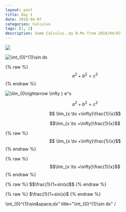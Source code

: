 ```yaml
---
layout: post
title: Day 1
date: 2018-04-07
categories: Calculus
tags: [1, 2]
description: Some Calculus..by B.Mu from 2018/04/07
---
```

![](http://latex.codecogs.com/gif.latex?\\frac{1}{1+sin(x)})

<img src="http://latex.codecogs.com/gif.latex?\int_{0}^{1}\sin&space;dx" title="\int_{0}^{1}\sin dx" />

{% raw %}
  $$a^2 + b^2 = c^2$$
{% endraw %}

<img src="http://latex.codecogs.com/gif.latex?\lim_{0\rightarrow&space;\infty&space;}&space;e^x" title="\lim_{0\rightarrow \infty } e^x" />

$$a^2 + b^2 = c^2$$

$$ \lim_{x \to +\infty}\frac{1}{x}$$

$$\lim_{x \to +\infty}\frac{1}{x}$$

{% raw %}
$$ \lim_{x \to +\infty}\frac{1}{x}$$
{% endraw %}

{% raw %}
$$\lim_{x \to +\infty}\frac{1}{x}$$
{% endraw %}

{% raw %}
$$\frac{1}{1+sin(x)$$
{% endraw %}

{% raw %}
$\frac{1}{1+sin(x)$
{% endraw %}

\int_{0}^{1}\sin&space;dx" title="\int_{0}^{1}\sin dx" /